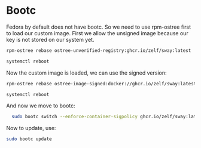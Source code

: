 # Bootc

Fedora by default does not have bootc. So we need to use rpm-ostree first to load our custom image.
First we allow the unsigned image because our key is not stored on our system yet. 
```bash
rpm-ostree rebase ostree-unverified-registry:ghcr.io/zelf/sway:latest
```

```bash
systemctl reboot
```

Now the custom image is loaded, we can use the signed version:
```bash
rpm-ostree rebase ostree-image-signed:docker://ghcr.io/zelf/sway:latest
```

```bash
systemctl reboot
```

And now we move to bootc:

```bash
  sudo bootc switch --enforce-container-sigpolicy ghcr.io/zelf/sway:latest
```

Now to update, use:

```bash
sudo bootc update
```
